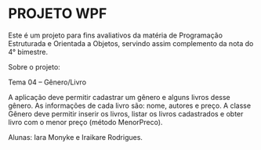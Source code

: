 # PROJETO WPF
Este é um projeto para fins avaliativos da matéria de Programação Estruturada e Orientada a Objetos, servindo assim complemento da nota do 4° bimestre.

Sobre o projeto:

Tema 04 – Gênero/Livro

A aplicação deve permitir cadastrar um gênero e alguns livros desse gênero. As informações de cada livro
são: nome, autores e preço. A classe Gênero deve permitir inserir os livros, listar os livros cadastrados e
obter livro com o menor preço (método MenorPreco).

Alunas: Iara Monyke e Iraikare Rodrigues.
